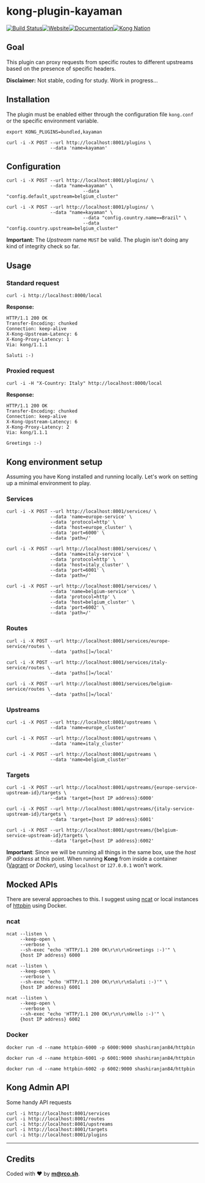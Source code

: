kong-plugin-kayaman
===================
[![Build Status](https://travis-ci.com/kayaman/kong-plugin-kayaman.svg?branch=master)](https://travis-ci.com/kayaman/kong-plugin-kayaman)[![Website][website-badge]][website-url][![Documentation][documentation-badge]][documentation-url][![Kong Nation][kong-nation-badge]][kong-nation-url]

## Goal

This plugin can proxy requests from specific routes to different upstreams based on the presence of specific headers.

**Disclaimer:** Not stable, coding for study. Work in progress...



## Installation 

The plugin must be enabled either through the configuration file `kong.conf` or the specific environment variable.

```shell
export KONG_PLUGINS=bundled,kayaman
```

```shell
curl -i -X POST --url http://localhost:8001/plugins \
                --data 'name=kayaman'
```



## Configuration

```shell
curl -i -X POST --url http://localhost:8001/plugins/ \
                --data "name=kayaman" \
						    --data "config.default_upstream=belgium_cluster" 
```



```shell
curl -i -X POST --url http://localhost:8001/plugins/ \
                --data "name=kayaman" \
						    --data "config.country.name==Brazil" \
						    --data "config.country.upstream=belgium_cluster" 						    
```

**Important:** The *Upstream* name `MUST` be valid. The plugin isn't doing any kind of integrity check so far.



## Usage

### Standard request

```shell
curl -i http://localhost:8000/local
```

**Response:**

```shell
HTTP/1.1 200 OK
Transfer-Encoding: chunked
Connection: keep-alive
X-Kong-Upstream-Latency: 6
X-Kong-Proxy-Latency: 1
Via: kong/1.1.1

Saluti :-)
```



### Proxied request

```shell
curl -i -H "X-Country: Italy" http://localhost:8000/local
```

**Response:**

```shell
HTTP/1.1 200 OK
Transfer-Encoding: chunked
Connection: keep-alive
X-Kong-Upstream-Latency: 6
X-Kong-Proxy-Latency: 2
Via: kong/1.1.1

Greetings :-)
```



## Kong environment setup

Assuming you have Kong installed and running locally. Let's work on setting up a minimal environment to play. 

### Services

```shell
curl -i -X POST --url http://localhost:8001/services/ \
                --data 'name=europe-service' \
                --data 'protocol=http' \
                --data 'host=europe_cluster' \
                --data 'port=6000' \
                --data 'path=/'
```

```shell
curl -i -X POST --url http://localhost:8001/services/ \
                --data 'name=italy-service' \
                --data 'protocol=http' \
                --data 'host=italy_cluster' \
                --data 'port=6001' \
                --data 'path=/'
```

```shell
curl -i -X POST --url http://localhost:8001/services/ \
                --data 'name=belgium-service' \
                --data 'protocol=http' \
                --data 'host=belgium_cluster' \
                --data 'port=6002' \
                --data 'path=/'
```



### Routes

```shell
curl -i -X POST --url http://localhost:8001/services/europe-service/routes \
                --data 'paths[]=/local'
```

```shell
curl -i -X POST --url http://localhost:8001/services/italy-service/routes \
                --data 'paths[]=/local'
```

```shell
curl -i -X POST --url http://localhost:8001/services/belgium-service/routes \
                --data 'paths[]=/local'
```



### Upstreams

```shell
curl -i -X POST --url http://localhost:8001/upstreams \
                --data 'name=europe_cluster'
```

```shell
curl -i -X POST --url http://localhost:8001/upstreams \
                --data 'name=italy_cluster'        
```

```shell
curl -i -X POST --url http://localhost:8001/upstreams \
                --data 'name=belgium_cluster'  
```



### Targets

```shell
curl -i -X POST --url http://localhost:8001/upstreams/{europe-service-upstream-id}/targets \
                --data 'target={host IP address}:6000'
```

```shell
curl -i -X POST --url http://localhost:8001/upstreams/{italy-service-upstream-id}/targets \
                --data 'target={host IP address}:6001'
```

```shell
curl -i -X POST --url http://localhost:8001/upstreams/{belgium-service-upstream-id}/targets \
                --data 'target={host IP address}:6002'
```

**Important**: Since we will be running all things in the same box, use the *host IP address* at this point. When running **Kong** from inside a container ([Vagrant](<https://github.com/Kong/kong-vagrant>) or *Docker*), using `localhost` or `127.0.0.1` won't work.



## Mocked APIs

There are several approaches to this. I suggest using [ncat](https://nmap.org/ncat) or local instances of [httpbin](http://httpbin.org) using Docker.

### ncat

```shell
ncat --listen \
     --keep-open \
     --verbose \
     --sh-exec "echo 'HTTP/1.1 200 OK\r\n\r\nGreetings :-)'" \
     {host IP address} 6000
```

```shell
ncat --listen \
     --keep-open \
     --verbose \
     --sh-exec "echo 'HTTP/1.1 200 OK\r\n\r\nSaluti :-)'" \
     {host IP address} 6001
```

```shell
ncat --listen \
     --keep-open \
     --verbose \
     --sh-exec "echo 'HTTP/1.1 200 OK\r\n\r\nHello :-)'" \
     {host IP address} 6002
```



### Docker

```shell
docker run -d --name httpbin-6000 -p 6000:9000 shashiranjan84/httpbin
```

```shell
docker run -d --name httpbin-6001 -p 6001:9000 shashiranjan84/httpbin
```

```shell
docker run -d --name httpbin-6002 -p 6002:9000 shashiranjan84/httpbin
```



## Kong Admin API

Some handy API requests

```shell
curl -i http://localhost:8001/services
curl -i http://localhost:8001/routes
curl -i http://localhost:8001/upstreams
curl -i http://localhost:8001/targets
curl -i http://localhost:8001/plugins
```

---

## Credits

Coded with :heart: by **m@rco.sh**.

[website-url]: https://getkong.org/
[website-badge]: https://img.shields.io/badge/GETKong.org-Learn%20More-43bf58.svg
[documentation-url]: https://getkong.org/docs/
[documentation-badge]: https://img.shields.io/badge/Documentation-Read%20Online-green.svg
[kong-nation-url]: https://discuss.konghq.com/
[kong-nation-badge]: https://img.shields.io/badge/Community-Join%20Kong%20Nation-blue.svg